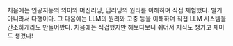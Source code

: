 처음에는 인공지능의 의미와 머신러닝, 딥러닝의 원리를 이해하며 직접 체험했다. 별거 아니라서 다행이다.
그 다음에는 LLM의 원리와 고충 등을 이해하며 직접 LLM 시스템을 간소하게라도 만들어봤다. 처음에는 식겁했지만 해보다보니 쉬어서 지식도 챙기고 재미도 챙겼다!
